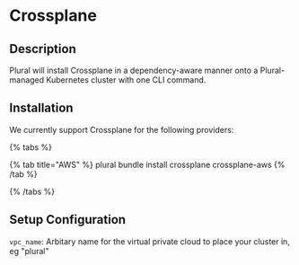 
# Crossplane

## Description

Plural will install Crossplane in a dependency-aware manner onto a Plural-managed Kubernetes cluster with one CLI command.

## Installation

We currently support Crossplane for the following providers:

{% tabs %}

{% tab title="AWS" %}
plural bundle install crossplane crossplane-aws
{% /tab %}

{% /tabs %}

## Setup Configuration

`vpc_name`: Arbitary name for the virtual private cloud to place your cluster in, eg "plural"




